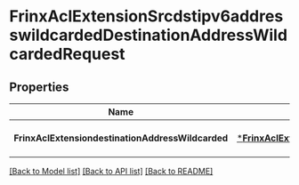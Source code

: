 # FrinxAclExtensionSrcdstipv6addresswildcardedDestinationAddressWildcardedRequest

## Properties
Name | Type | Description | Notes
------------ | ------------- | ------------- | -------------
**FrinxAclExtensiondestinationAddressWildcarded** | [***FrinxAclExtensionSrcdstipv6addresswildcardedDestinationAddressWildcarded**](frinx.acl.extension.srcdstipv6addresswildcarded.DestinationAddressWildcarded.md) |  | [optional] [default to null]

[[Back to Model list]](../README.md#documentation-for-models) [[Back to API list]](../README.md#documentation-for-api-endpoints) [[Back to README]](../README.md)


